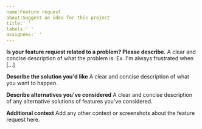 ```yaml
---
name:Feature request
about:Suggest an idea for this project
title:' '
labels:' '
assignees:' '
---
```


**Is your feature request related to a problem? Please describe.**
A clear and concise description of what the problem is. Ex. I'm always frustrated when [...]

**Describe the solution you'd like**
A clear and concise description of what you want to happen.

**Describe alternatives you've considered**
A clear and concise description of any alternative solutions of features you've considered.

**Additional context**
Add any other context or screenshots about the feature request here.
